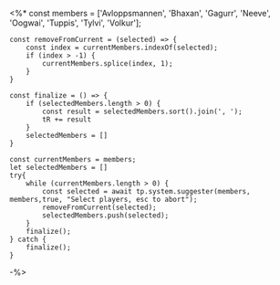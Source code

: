 <%*
	const members = ['Avloppsmannen', 'Bhaxan', 'Gagurr', 'Neeve', 'Oogwai', 'Tuppis', 'Tylvi', 'Volkur'];
	
	const removeFromCurrent = (selected) => {
		const index = currentMembers.indexOf(selected);
		if (index > -1) {
			currentMembers.splice(index, 1);
		} 
	}
	
	const finalize = () => {
		if (selectedMembers.length > 0) {
			const result = selectedMembers.sort().join(', ');
			tR += result
		}
		selectedMembers = []
	}
	
	const currentMembers = members;
	let selectedMembers = []
	try{
		while (currentMembers.length > 0) {
			const selected = await tp.system.suggester(members, members,true, "Select players, esc to abort");
			removeFromCurrent(selected);
			selectedMembers.push(selected);
		}
		finalize();
	} catch {
		finalize();
	}

-%>